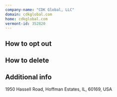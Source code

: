 ```yaml
---
company-name: "CDK Global, LLC"
domain: cdkglobal.com
home: cdkglobal.com
vermont-id: 352820
---
```

## How to opt out




## How to delete




## Additional info




1950 Hassell Road, Hoffman Estates, IL, 60169, USA













